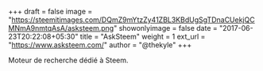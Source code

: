 +++
draft = false
image = "https://steemitimages.com/DQmZ9mYtzZy41ZBL3KBdUgSgTDnaCUekjQCMNmA9nmtqAsA/asksteem.png"
showonlyimage = false
date = "2017-06-23T20:22:08+05:30"
title = "AskSteem"
weight = 1
ext_url = "https://www.asksteem.com/"
author = "@thekyle"
+++

Moteur de recherche dédié à Steem.

<!--more-->
